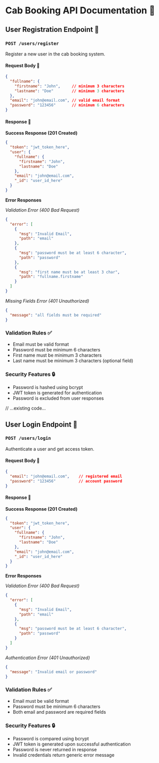 # Cab Booking API Documentation 🚗

## User Registration Endpoint 👤

### `POST /users/register`

Register a new user in the cab booking system.

#### Request Body 📝

```json
{
  "fullname": {
    "firstname": "John",     // minimum 3 characters
    "lastname": "Doe"        // minimum 3 characters
  },
  "email": "john@email.com", // valid email format
  "password": "123456"       // minimum 6 characters
}
```

#### Response 📨

**Success Response (201 Created)**
```json
{
  "token": "jwt_token_here",
  "user": {
    "fullname": {
      "firstname": "John",
      "lastname": "Doe"
    },
    "email": "john@email.com",
    "_id": "user_id_here"
  }
}
```

**Error Responses**

*Validation Error (400 Bad Request)*
```json
{
  "error": [
    {
      "msg": "Invalid Email",
      "path": "email"
    },
    {
      "msg": "password must be at least 6 character",
      "path": "password"
    },
    {
      "msg": "first name must be at least 3 char",
      "path": "fullname.firstname"
    }
  ]
}
```

*Missing Fields Error (401 Unauthorized)*
```json
{
  "message": "all fields must be required"
}
```

### Validation Rules ✅

- Email must be valid format
- Password must be minimum 6 characters
- First name must be minimum 3 characters
- Last name must be minimum 3 characters (optional field)

### Security Features 🔒

- Password is hashed using bcrypt
- JWT token is generated for authentication
- Password is excluded from user responses

// ...existing code...

## User Login Endpoint 🔑

### `POST /users/login`

Authenticate a user and get access token.

#### Request Body 📝

```json
{
  "email": "john@email.com",    // registered email
  "password": "123456"          // account password
}
```

#### Response 📨

**Success Response (201 Created)**
```json
{
  "token": "jwt_token_here",
  "user": {
    "fullname": {
      "firstname": "John",
      "lastname": "Doe"
    },
    "email": "john@email.com",
    "_id": "user_id_here"
  }
}
```

**Error Responses**

*Validation Error (400 Bad Request)*
```json
{
  "error": [
    {
      "msg": "Invalid Email",
      "path": "email"
    },
    {
      "msg": "password must be at least 6 character",
      "path": "password"
    }
  ]
}
```

*Authentication Error (401 Unauthorized)*
```json
{
  "message": "Invalid email or password"
}
```

### Validation Rules ✅

- Email must be valid format
- Password must be minimum 6 characters
- Both email and password are required fields

### Security Features 🔒

- Password is compared using bcrypt
- JWT token is generated upon successful authentication
- Password is never returned in response
- Invalid credentials return generic error message